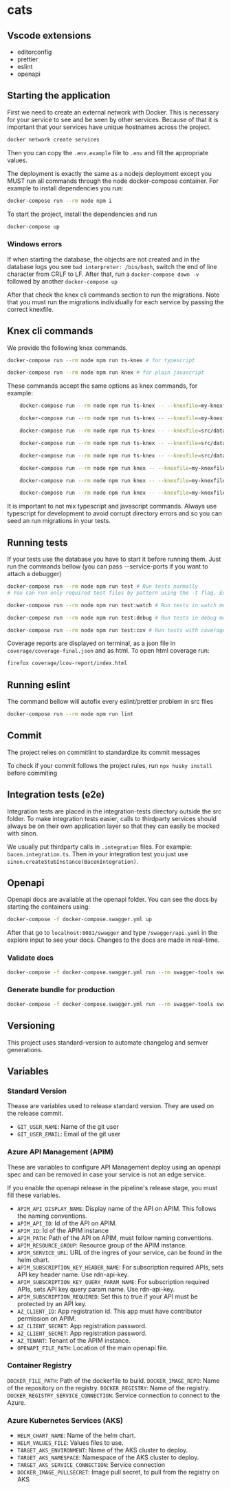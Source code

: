 # cats

## Vscode extensions

- editorconfig
- prettier
- eslint
- openapi

## Starting the application

First we need to create an external network with Docker. This is necessary for your service to see and be seen by other services.
Because of that it is important that your services have unique hostnames across the project.

```bash
docker network create services
```

Then you can copy the `.env.example` file to `.env` and fill the appropriate values.

The deployment is exactly the same as a nodejs deployment except you MUST run all commands through the node docker-compose container.
For example to install dependencies you run:

```bash
docker-compose run --rm node npm i
```

To start the project, install the dependencies and run

```bash
docker-compose up
```

### Windows errors

If when starting the database, the objects are not created and in the database logs you see `bad interpreter: /bin/bash`, switch the end of line character
from CRLF to LF. After that, run a `docker-compose down -v` followed by another `docker-compose up`

After that check the knex cli commands section to run the migrations. Note that you must run the migrations individually for each service by passing the correct knexfile.

## Knex cli commands

We provide the following knex commands.

```bash
docker-compose run --rm node npm run ts-knex # for typescript

docker-compose run --rm node npm run knex # for plain javascript
```

These commands accept the same options as knex commands, for example:

```bash
    docker-compose run --rm node npm run ts-knex -- --knexfile=my-knexfile.ts migrate:make -x ts migration-name # Create a migration in typescript

    docker-compose run --rm node npm run ts-knex -- --knexfile=my-knexfile.ts seed:make -x ts seed-name # Create a seed in typescript

    docker-compose run --rm node npm run ts-knex -- --knexfile=src/database/knexfile.ts migrate:latest # Run all migrations in typescript

    docker-compose run --rm node npm run ts-knex -- --knexfile=src/database/knexfile.ts migrate:rollback # Rollback a single migration in typescript

    docker-compose run --rm node npm run ts-knex -- --knexfile=src/database/knexfile.ts seed:run # Run all seeds in typescript

    docker-compose run --rm node npm run knex -- --knexfile=my-knexfile.js migrate:latest # Run all migrations in javascript

    docker-compose run --rm node npm run knex -- --knexfile=my-knexfile.js migrate:rollback # Rollback a single migration in javascript

    docker-compose run --rm node npm run knex -- --knexfile=my-knexfile.js seed:run # Run all seeds in javascript
```

It is important to not mix typescript and javascript commands. Always use typescript for development to avoid corrupt directory errors and so you can seed an run migrations in your tests.

## Running tests

If your tests use the database you have to start it before running them.
Just run the commands bellow (you can pass --service-ports if you want to attach a debugger)

```bash
docker-compose run --rm node npm run test # Run tests normally
# You can run only required test files by pattern using the -t flag. Ex.: docker-compose run --rm node npm run test -t user-input.schema

docker-compose run --rm node npm run test:watch # Run tests in watch mode

docker-compose run --rm node npm run test:debug # Run tests in debug mode

docker-compose run --rm node npm run test:cov # Run tests with coverage report
```

Coverage reports are displayed on terminal, as a json file in `coverage/coverage-final.json` and as html.
To open html coverage run:

```bash
firefox coverage/lcov-report/index.html
```

## Running eslint

The command bellow will autofix every eslint/prettier problem in src files

```bash
docker-compose run --rm node npm run lint
```

## Commit

The project relies on commitlint to standardize its commit messages

To check if your commit follows the project rules, run `npx husky install` before commiting

## Integration tests (e2e)

Integration tests are placed in the integration-tests directory outside the src folder.
To make integration tests easier, calls to thirdparty services should always be on their
own application layer so that they can easily be mocked with sinon.

We usually put thirdparty calls in `.integration` files. For example: `bacen.integration.ts`.
Then in your integration test you just use `sinon.createStubInstance(BacenIntegration)`.

## Openapi

Openapi docs are available at the openapi folder. You can see the docs by starting the containers using:

```bash
docker-compose -f docker-compose.swagger.yml up
```

After that go to `localhost:8081/swagger` and type `/swagger/api.yaml` in the explore input to see your docs. Changes to the docs are made in real-time.

### Validate docs

```bash
docker-compose -f docker-compose.swagger.yml run --rm swagger-tools swagger-cli validate api.yaml
```

### Generate bundle for production

```bash
docker-compose -f docker-compose.swagger.yml run --rm swagger-tools swagger-cli bundle -t yaml -o bundle.yaml api.yaml
```

## Versioning

This project uses standard-version to automate changelog and semver generations.

## Variables

### Standard Version

Thease are variables used to release standard version. They are used on the
release commit.

- `GIT_USER_NAME`: Name of the git user
- `GIT_USER_EMAIL`: Email of the git user

### Azure API Management (APIM)

These are variables to configure API Management deploy using an openapi spec and can
be removed in case your service is not an edge service.

If you enable the openapi release in the pipeline's release stage, you must fill these
variables.

- `APIM_API_DISPLAY_NAME`: Display name of the API on APIM. This follows the naming conventions.
- `APIM_API_ID`: Id of the API on APIM.
- `APIM_ID`: Id of the APIM instance
- `APIM_PATH`: Path of the API on APIM, must follow naming conventions.
- `APIM_RESOURCE_GROUP`: Resource group of the APIM instance.
- `APIM_SERVICE_URL`: URL of the ingres of your service, can be found in the helm chart.
- `APIM_SUBSCRIPTION_KEY_HEADER_NAME`: For subscription required APIs, sets API key header name. Use rdn-api-key.
- `APIM_SUBSCRIPTION_KEY_QUERY_PARAM_NAME`: For subscription required APIs, sets API key query param name. Use rdn-api-key.
- `APIM_SUBSCRIPTION_REQUIRED`: Set this to true if your API must be protected by an API key.
- `AZ_CLIENT_ID`: App registration id. This app must have contributor permission on APIM.
- `AZ_CLIENT_SECRET`: App registration password.
- `AZ_CLIENT_SECRET`: App registration password.
- `AZ_TENANT`: Tenant of the APIM instance.
- `OPENAPI_FILE_PATH`: Location of the main openapi file.

### Container Registry

`DOCKER_FILE_PATH`: Path of the dockerfile to build.
`DOCKER_IMAGE_REPO`: Name of the repository on the registry.
`DOCKER_REGISTRY`: Name of the registry.
`DOCKER_REGISTRY_SERVICE_CONNECTION`: Service connection to connect to the Azure.

### Azure Kubernetes Services (AKS)

- `HELM_CHART_NAME`: Name of the helm chart.
- `HELM_VALUES_FILE`: Values files to use.
- `TARGET_AKS_ENVIRONMENT`: Name of the AKS cluster to deploy.
- `TARGET_AKS_NAMESPACE`: Namespace of the AKS cluster to deploy.
- `TARGET_AKS_SERVICE_CONNECTION`: Service connection
- `DOCKER_IMAGE_PULLSECRET`: Image pull secret, to pull from the registry on AKS
